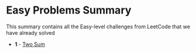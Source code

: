 # Easy Problems Summary

This summary contains all the Easy-level challenges from LeetCode that we have already solved

- **1** - [Two Sum](solutions/0001-two-sum/solution.py)